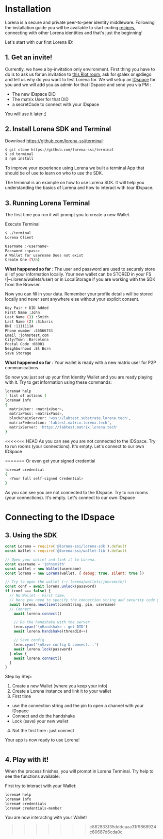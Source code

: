 # Installation

Lorena is a secure and private peer-to-peer identity middleware. Following the installation guide you will be available to start coding [recipes](../2_overview/recipes.md), connecting with other Lorena identities and that's just the beginning!

Let's start with our first Lorena ID:
## 1. Get an invite!
Currently, we have a by-invitation only environment. First thing you have to do is to ask us for an invitation to [this Riot room](https://riot.im/app/#/room/!euLDblFPfxcoBjSRBM:matrix.org?via=matrix.org), ask for @alex or @diego and tell us why do you want to test Lorena for. We will setup an [IDspace](../2_overview/idspaces.md) for you and we will add you as admin for that IDspace and send you via PM :
- The new IDspace DID
- The matrix User for that DID
- a secretCode to connect with your IDspace

You will use it later ;)

## 2. Install Lorena SDK and Terminal
Download https://github.com/lorena-ssi/terminal:
```bash
$ git clone https://github.com/lorena-ssi/terminal
$ cd terminal
$ npm install
```

To improve your experience using Lorena we built a terminal App that should be of use to learn on who to use the SDK.

The terminal is an example on how to use Lorena SDK. It will help you understanding the basics of Lorena and how to interact with tour IDspace.

## 3. Running Lorena Terminal
The first time you run it will prompt you to create a new Wallet.

Execute Terminal
```bash
$ ./terminal
Lorena Client

Username :<username>
Password :<pass>
A Wallet for username Does not exist
Create One (Y/n)
```

**What happened so far** : The user and password are used to securely store all of your information locally. Your new wallet can be STORED in your FS (|~/.lorena/wallets/user) or in LocalStorage if you are working with the SDK from the Browser.

Now you can fill in your data. Remember your profile details will be stored locally and never sent anywhere else without your explicit consent.

```bash
Key Pair + DID Added
First Name :John
Last Name (1) :Smith
Last Name (2) :Sikaris
DNI :1111111A
Phone number :55566744
Email :john@test.com
City/Town :Barcelona
Postal Code :08001
Neighborhood :El Born
Save Storage
```

**What happened so far** : Your wallet is ready with a new matrix user for P2P communications.

So now you just set up your first Identity Wallet and you are ready playing with it.
Try to get information using these commands:
```bash
lorena# help
[ list of actions ]
lorena# info
{
  matrixUser: <matrixUser>,
  matrixPass: <matrixPass>,
  blockchainServer: 'wss://labtest.substrate.lorena.tech',
  matrixFederation: 'labtest.matrix.lorena.tech',
  matrixServer: 'https://labtest.matrix.lorena.tech'
}
```

<<<<<<< HEAD
As you can see you are not connected to the IDSpace. Try to run rooms (your connections). It's empty. Let's connect to our own IDSpace


=======
Or even get your signed credential
```bash
lorena# credential
{
  <Your full self-signed Credential>
}
```

As you can see you are not connected to the IDspace. Try to run rooms (your connections). It's empty. Let's connect to our own IDspace

# Connecting to the IDspace



## 3. Using the SDK

```javascript
const Lorena = require('@lorena-ssi/lorena-sdk').default
const Wallet = require('@lorena-ssi/wallet-lib').default

// Open your wallet and link it to Lorena.
const username = 'johnsmith'
const wallet = new Wallet(username)
const lorena = new Lorena(wallet, { debug: true, silent: true })

// Try to open the wallet (~/.lorena/wallets/johnsmith/)
const conf = await lorena.unlock(password)
if (conf === false) {
  // No Wallet - First time.
  // Here you need to specify the connection string and security code you already received
  await lorena.newClient(connString, pin, username)
  // Connect
    await lorena.connect()

    // Do the handshake with the server
    term.cyan('\nHandshake : get DID')
    await lorena.handshake(threadId++)

    // Save config.
    term.cyan('\nSave config & connect...')
    await lorena.lock(password)
  } else {
    await lorena.connect()
  }
}
```

Step by Step:
1. Create a new Wallet (where you keep your info)
2. Create a Lorena instance and link it to your wallet
3. First time
  - use the connection string and the pin to open a channel with your IDspace
  - Connect and do the handshake
  - Lock (save) your new wallet
4. Not the first time : just connect

Your app is now ready to use Lorena!
```javascript
```
## 4. Play with it!
When the process finishes, you will prompt in Lorena Terminal. Try help to see the functions available:

First try to interact with your Wallet:
```bash
lorena# help
lorena# info
lorena# credentials
lorena# credentials-member
```
You are now interacting with your Wallet!
>>>>>>> c882833f35dddcaaa31f9868924c60687d6cda0c

